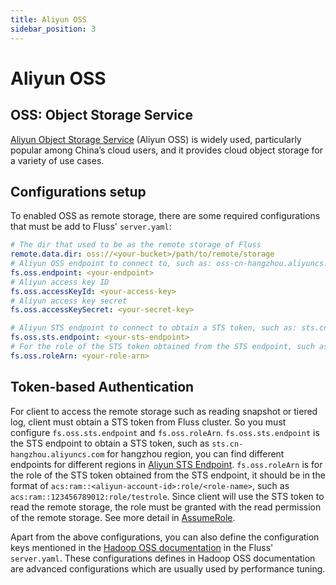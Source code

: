 ```yaml
---
title: Aliyun OSS
sidebar_position: 3
---
```


<!--
 Copyright (c) 2025 Alibaba Group Holding Ltd.

 Licensed under the Apache License, Version 2.0 (the "License");
 you may not use this file except in compliance with the License.
 You may obtain a copy of the License at

      http://www.apache.org/licenses/LICENSE-2.0

 Unless required by applicable law or agreed to in writing, software
 distributed under the License is distributed on an "AS IS" BASIS,
 WITHOUT WARRANTIES OR CONDITIONS OF ANY KIND, either express or implied.
 See the License for the specific language governing permissions and
 limitations under the License.
-->

# Aliyun OSS

## OSS: Object Storage Service 

[Aliyun Object Storage Service](https://www.aliyun.com/product/oss) (Aliyun OSS) is widely used, particularly popular among China’s cloud users, and it provides cloud object storage for a variety of use cases.


## Configurations setup

To enabled OSS as remote storage, there are some required configurations that must be add to Fluss' `server.yaml`:

```yaml
# The dir that used to be as the remote storage of Fluss
remote.data.dir: oss://<your-bucket>/path/to/remote/storage
# Aliyun OSS endpoint to connect to, such as: oss-cn-hangzhou.aliyuncs.com
fs.oss.endpoint: <your-endpoint>
# Aliyun access key ID
fs.oss.accessKeyId: <your-access-key>
# Aliyun access key secret
fs.oss.accessKeySecret: <your-secret-key>

# Aliyun STS endpoint to connect to obtain a STS token, such as: sts.cn-hangzhou.aliyuncs.com
fs.oss.sts.endpoint: <your-sts-endpoint>
# For the role of the STS token obtained from the STS endpoint, such as: acs:ram::123456789012:role/testrole
fs.oss.roleArn: <your-role-arn>
```

## Token-based Authentication

For client to access the remote storage such as reading snapshot or tiered log, client must obtain a STS token from Fluss cluster. So you must
configure `fs.oss.sts.endpoint` and `fs.oss.roleArn`.
`fs.oss.sts.endpoint` is the STS endpoint to obtain a STS token, such as `sts.cn-hangzhou.aliyuncs.com` for hangzhou region, you can 
find different endpoints for different regions in [Aliyun STS Endpoint](https://help.aliyun.com/zh/ram/developer-reference/api-sts-2015-04-01-endpoint).
`fs.oss.roleArn` is for the role of the STS token obtained from the STS endpoint, it should be in the format of `acs:ram::<aliyun-account-id>:role/<role-name>`, 
such as `acs:ram::123456789012:role/testrole`. Since client will use the STS token to read the remote storage, the role must be granted with the read permission of the remote storage. 
See more detail in [AssumeRole](https://help.aliyun.com/zh/ram/developer-reference/api-sts-2015-04-01-assumerole).

Apart from the above configurations, you can also define the configuration keys mentioned in the [Hadoop OSS documentation](http://hadoop.apache.org/docs/current/hadoop-aliyun/tools/hadoop-aliyun/index.html)
in the Fluss' `server.yaml`. These configurations defines in Hadoop OSS documentation are advanced configurations which are usually used by performance tuning.

